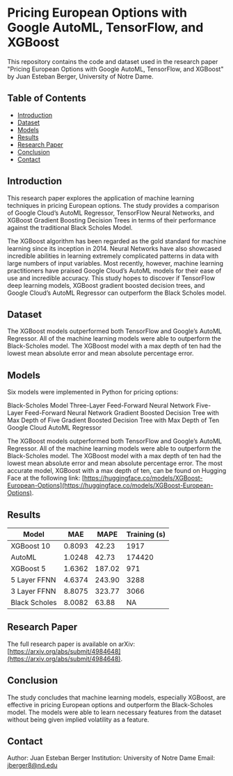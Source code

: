 # Pricing European Options with Google AutoML, TensorFlow, and XGBoost

This repository contains the code and dataset used in the research paper "Pricing European Options with Google AutoML, TensorFlow, and XGBoost" by Juan Esteban Berger, University of Notre Dame.

## Table of Contents
- [Introduction](#introduction)
- [Dataset](#dataset)
- [Models](#models)
- [Results](#results)
- [Research Paper](#research-paper)
- [Conclusion](#conclusion)
- [Contact](#contact)

## Introduction
This research paper explores the application of machine learning techniques in pricing European options. The study provides a comparison of Google Cloud’s AutoML Regressor, TensorFlow Neural Networks, and XGBoost Gradient Boosting Decision Trees in terms of their performance against the traditional Black Scholes Model.

The XGBoost algorithm has been regarded as the gold standard for machine learning since its inception in 2014. Neural Networks have also showcased incredible abilities in learning extremely complicated patterns in data with large numbers of input variables. Most recently, however, machine learning practitioners have praised Google Cloud’s AutoML models for their ease of use and incredible accuracy. This study hopes to discover if TensorFlow deep learning models, XGBoost gradient boosted decision trees, and Google Cloud’s AutoML Regressor can outperform the Black Scholes model.

## Dataset
The XGBoost models outperformed both TensorFlow and Google’s AutoML Regressor. All of the machine learning models were able to outperform the Black-Scholes model. The XGBoost model with a max depth of ten had the lowest mean absolute error and mean absolute percentage error.

## Models
Six models were implemented in Python for pricing options:

Black-Scholes Model
Three-Layer Feed-Forward Neural Network
Five-Layer Feed-Forward Neural Network
Gradient Boosted Decision Tree with Max Depth of Five
Gradient Boosted Decision Tree with Max Depth of Ten
Google Cloud AutoML Regressor

The XGBoost models outperformed both TensorFlow and Google’s AutoML Regressor. All of the machine learning models were able to outperform the Black-Scholes model. The XGBoost model with a max depth of ten had the lowest mean absolute error and mean absolute percentage error. The most accurate model, XGBoost with a max depth of ten, can be found on Hugging Face at the following link:
[https://huggingface.co/models/XGBoost-European-Options](https://huggingface.co/models/XGBoost-European-Options).

## Results
| Model          | MAE    | MAPE   | Training (s) |
|----------------|--------|--------|--------------|
| XGBoost 10     | 0.8093 | 42.23  | 1917         |
| AutoML         | 1.0248 | 42.73  | 174420       |
| XGBoost 5      | 1.6362 | 187.02 | 971          |
| 5 Layer FFNN   | 4.6374 | 243.90 | 3288         |
| 3 Layer FFNN   | 8.8075 | 323.77 | 3066         |
| Black Scholes  | 8.0082 | 63.88  | NA           |

## Research Paper
The full research paper is available on arXiv:
[https://arxiv.org/abs/submit/4984648](https://arxiv.org/abs/submit/4984648).

## Conclusion
The study concludes that machine learning models, especially XGBoost, are effective in pricing European options and outperform the Black-Scholes model. The models were able to learn necessary features from the dataset without being given implied volatility as a feature.

## Contact
Author: Juan Esteban Berger
Institution: University of Notre Dame
Email: jberger8@nd.edu
